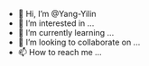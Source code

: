 - 👋 Hi, I’m @Yang-Yilin
- 👀 I’m interested in ...
- 🌱 I’m currently learning ...
- 💞️ I’m looking to collaborate on ...
- 📫 How to reach me ...

<!---
Yang-Yilin/Yang-Yilin is a ✨ special ✨ repository because its `README.md` (this file) appears on your GitHub profile.
You can click the Preview link to take a look at your changes.
--->

